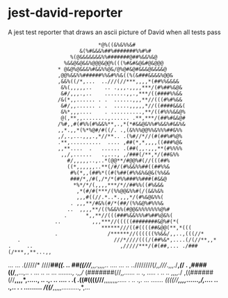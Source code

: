 # jest-david-reporter
A jest test reporter that draws an ascii picture of David when all tests pass

                                                                                
                                 *@%((&%&%%&#                                   
                           &(%#&&&%##%#######%%#%#                              
                        %(@&&&&&&&%%#######@##%&&%&@                            
                      %&&@&@&&%@@@&@@%(((%#&#&@&#@&@@@                          
                    * @&@%@&&&%#&&%%@&/@%@#&@#&&&@&&&&@                         
                    ,@@%&&%%######%%&#%%&((%(&###&&&&%@@&                       
                    ,&&%((/*,...  ..///(//***,,,,*(##%%&&&&                     
                     &%(,,,,,..    .. .,,,.,,,,***/(#%##%&@&                    
                     &#/,,,.,..    .......,,.,***/((####%%&&                    
                    /&(*,,...... . .  ......,,,**//(((#%#%&&                    
                     &#/,,...... . .  .....,,,,,*//((####&&&(                   
                     &%*,,,....    . ..........,**/((#%%%&&@%                   
                     @(,**,,........,...... .**,***/(##%#&&@#                   
                    /%#,,#(#%%(#%&&%**,.,*(*#&&@&%%#%&&%#&&%&                   
                    ,,*.,,*(%*%@#/#((/. .,(&%%%@@%%&%%%##&%%                    
                    ,/,.,...,,,.,*//**.. .(%#//*//(#(##%#%@%                    
                    .**,..........  .... ,##(*,*,,,,((###%@&                    
                    ,,**....  .   ...... .(##(,,.,,,**(#%%%%                    
                     ,,/,......   .,..., ,/###(/**,*/(##&%%                     
                       #/,,,,,..,..*(@@**/#@@%#(//(((##%                        
                       ((*,,,,,,..**(/#/(#%&&%%##((##%%&                        
                        #%(*,,(##%*((#(%##(#%%&%&@&(%%&&                        
                        ###/*,/#(,/*/*(#%%###%%###(#&&@                         
                         *%*/*/(,,,,***/*//##%%((#%&&&                          
                          ,*(#/#(***/(%%@@&%%#(/(&&%&%                          
                          ,,,#((//.*..*.,,,*/(#%&@&%%(                          
                        . ,,,**/#&%(#/*(##/(%%&@%#%%%&                          
                       ..  ,,,,**/((%&&%%(#@@&%%%%%%%@%#                        
                      .      *,,**//(((###%&&%%%#%##%@&%(                       
                   ..          ,,,***//(((((########&@%#(*(                     
                                  ******///((#((((##&@@(**,*(((                 
                   .                /******//((((((%%&&/,,..,(((//*             
       .                              ///*////(((/(##%&*,....(/(//**,,*         
    .     ..                            ,/////***/(#(##,... ./###(/***,,**...,, 
 ...       ...                   .(/////*  ////***##((. ..   ##((///**,,,.,,,,..
 ....       ... ..  ..*////////(/*,,///*.,,,./**,*(*/  .   ,####((/***,*,...*,..
.  ...      ..  ..             ... ........, *.,*,/*    (#######(//***,,*.....*.
   ..      .,     ..... .      ..        ..  ,,,,.*/  ,((######(//**,,,,*,.....,
   ..      .,.                 ..       ....   .  .( .((#((((///**,,,,,,,*,.....
   .   ..  .,.                 ...     .......       ((((//****,,,,......,/,....
    ..     .,..                 . .    .........    /((/***,,,,,..........,*,...

